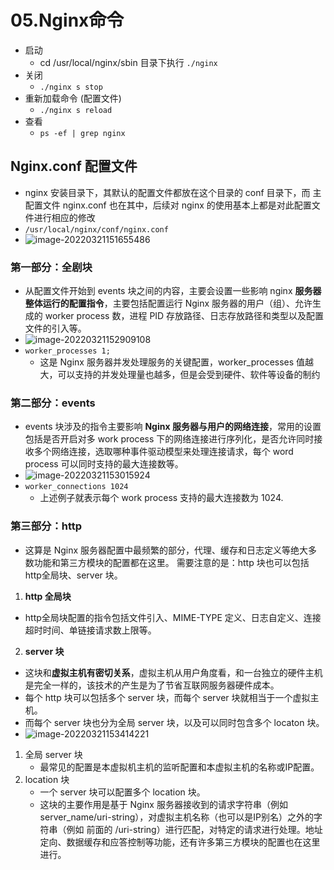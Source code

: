 # 05.Nginx命令

- 启动
  - cd /usr/local/nginx/sbin 目录下执行 `./nginx`
- 关闭
  - `./nginx s stop`
- 重新加载命令 (配置文件)
  - `./nginx s reload`
- 查看
  - `ps -ef | grep nginx`



## Nginx.conf 配置文件

- nginx 安装目录下，其默认的配置文件都放在这个目录的 conf 目录下，而 主配置文件 nginx.conf 也在其中，后续对 nginx 的使用基本上都是对此配置文件进行相应的修改
- `/usr/local/nginx/conf/nginx.conf`
- ![image-20220321151655486](https://raw.githubusercontent.com/TWDH/Leetcode-From-Zero/pictures/img/image-20220321151655486.png)

### 第一部分：全剧块

- 从配置文件开始到 events 块之间的内容，主要会设置一些影响 nginx **服务器整体运行的配置指令**，主要包括配置运行 Nginx 服务器的用户（组）、允许生成的 worker process 数，进程 PID 存放路径、日志存放路径和类型以及配置文件的引入等。
- ![image-20220321152909108](https://raw.githubusercontent.com/TWDH/Leetcode-From-Zero/pictures/img/image-20220321152909108.png)
- `worker_processes 1;`
  - 这是 Nginx 服务器并发处理服务的关键配置，worker_processes 值越大，可以支持的并发处理量也越多，但是会受到硬件、软件等设备的制约

### 第二部分：events 

- events 块涉及的指令主要影响 **Nginx 服务器与用户的网络连接**，常用的设置包括是否开启对多 work process 下的网络连接进行序列化，是否允许同时接收多个网络连接，选取哪种事件驱动模型来处理连接请求，每个 word process 可以同时支持的最大连接数等。
- ![image-20220321153015924](https://raw.githubusercontent.com/TWDH/Leetcode-From-Zero/pictures/img/image-20220321153015924.png)
- `worker_connections 1024`
  - 上述例子就表示每个 work process 支持的最大连接数为 1024.

### 第三部分：http

- 这算是 Nginx 服务器配置中最频繁的部分，代理、缓存和日志定义等绝大多数功能和第三方模块的配置都在这里。 需要注意的是：http 块也可以包括 http全局块、server 块。

1.  **http 全局块**

   - http全局块配置的指令包括文件引入、MIME-TYPE 定义、日志自定义、连接超时时间、单链接请求数上限等。

2.  **server 块**

   - 这块和**虚拟主机有密切关系**，虚拟主机从用户角度看，和一台独立的硬件主机是完全一样的，该技术的产生是为了节省互联网服务器硬件成本。
   - 每个 http 块可以包括多个 server 块，而每个 server 块就相当于一个虚拟主机。
   - 而每个 server 块也分为全局 server 块，以及可以同时包含多个 locaton 块。
   - ![image-20220321153414221](https://raw.githubusercontent.com/TWDH/Leetcode-From-Zero/pictures/img/image-20220321153414221.png)

   1. 全局 server 块
      - 最常见的配置是本虚拟机主机的监听配置和本虚拟主机的名称或IP配置。
   2. location 块
      - 一个 server 块可以配置多个 location 块。
      - 这块的主要作用是基于 Nginx 服务器接收到的请求字符串（例如 server_name/uri-string），对虚拟主机名称（也可以是IP别名）之外的字符串（例如 前面的 /uri-string）进行匹配，对特定的请求进行处理。地址定向、数据缓存和应答控制等功能，还有许多第三方模块的配置也在这里进行。















